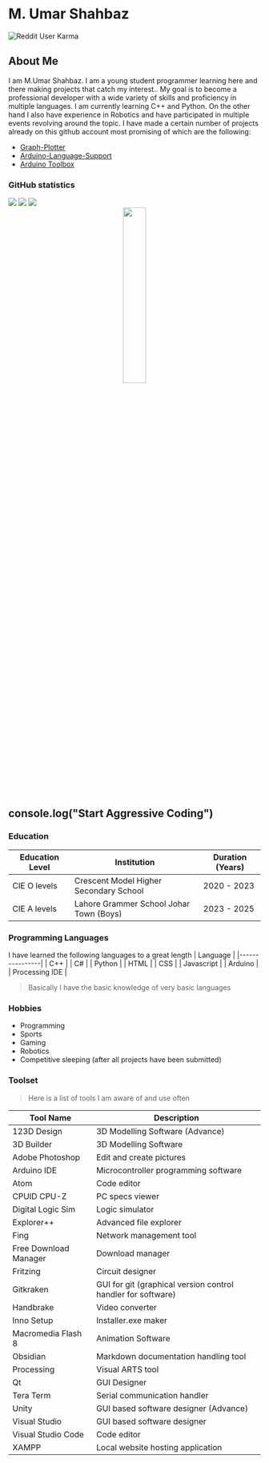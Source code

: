 # M. Umar Shahbaz
![Reddit User Karma](https://img.shields.io/reddit/user-karma/combined/King-Howler?style=for-the-badge&labelColor=%23ff5000&color=%23e3e3e3)

## About Me
I am M.Umar Shahbaz. I am a young student programmer learning here and there making projects that catch my interest.. My goal is to become a professional developer with a wide variety of skills and proficiency in multiple languages. I am currently learning C++ and Python. On the other hand I also have experience in Robotics and have participated in multiple events revolving around the topic. I have made a certain number of projects already on this github account most promising of which are the following:
- [Graph-Plotter](github.com/KingHowler/Graph-Plotter)
- [Arduino-Language-Support](https://marketplace.visualstudio.com/items?itemName=MUmarShahbaz.als)
- [Arduino Toolbox](github.com/KingHowler/Arduino-Interfaces-using-Winforms)

### GitHub statistics
<div>
  <img src="https://github-readme-streak-stats.herokuapp.com/?user=KingHowler&theme=github_dark">
  <img src="https://github-readme-stats.vercel.app/api?username=KingHowler&theme=github_dark&show_icons=true">
  <img src="https://github-readme-stats.vercel.app/api/top-langs/?username=KingHowler&layout=donut-vertical&theme=github_dark&size_weight=0.5&count_weight=0.5">
</div>

<div align="center">
<img src="https://dl.openseauserdata.com/cache/originImage/files/527a9783c28c70962773a73db797ea4d.gif" width="30%" height="30%"/>
</div>

## console.log("Start Aggressive Coding")

### Education
| Education Level |             Institution                | Duration (Years) |
|-----------------|----------------------------------------|------------------|
| CIE O levels    | Crescent Model Higher Secondary School | 2020 - 2023      |
| CIE A levels    | Lahore Grammer School Johar Town (Boys)| 2023 - 2025      |

### Programming Languages
I have learned the following languages to a great length
| Language       |
|----------------|
| C++            |
| C#             |
| Python         |
| HTML           |
| CSS            |
| Javascript     |
| Arduino        |
| Processing IDE |

> Basically I have the basic knowledge of very basic languages

### Hobbies
- Programming
- Sports
- Gaming
- Robotics
- Competitive sleeping (after all projects have been submitted)

### Toolset
> Here is a list of tools I am aware of and use often <br>

| Tool Name             | Description                                                     |
|-----------------------|-----------------------------------------------------------------|
| 123D Design           | 3D Modelling Software (Advance)                                 |
| 3D Builder            | 3D Modelling Software                                           |
| Adobe Photoshop       | Edit and create pictures                                        |
| Arduino IDE           | Microcontroller programming software                            |
| Atom                  | Code editor                                                     |
| CPUID CPU-Z           | PC specs viewer                                                 |
| Digital Logic Sim     | Logic simulator                                                 |
| Explorer++            | Advanced file explorer                                          |
| Fing                  | Network management tool                                         |
| Free Download Manager | Download manager                                                |
| Fritzing              | Circuit designer                                                |
| Gitkraken             | GUI for git (graphical version control handler for software)    |
| Handbrake             | Video converter                                                 |
| Inno Setup            | Installer.exe maker                                             |
| Macromedia Flash 8    | Animation Software                                              |
| Obsidian              | Markdown documentation handling tool                            |
| Processing            | Visual ARTS tool                                                |
| Qt                    | GUI Designer                                                    |
| Tera Term             | Serial communication handler                                    |
| Unity                 | GUI based software designer (Advance)                           |
| Visual Studio         | GUI based software designer                                     |
| Visual Studio Code    | Code editor                                                     |
| XAMPP                 | Local website hosting application                               |
